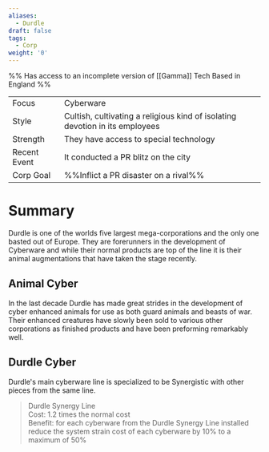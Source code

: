 ```yaml
---
aliases:
  - Durdle
draft: false
tags:
  - Corp
weight: '0'
---
```

%%
Has access to an incomplete version of [[Gamma]] Tech
Based in England
%%

|                                          |                                                                              |
| ---------------------------------------- | ---------------------------------------------------------------------------- |
| <span class="leftTH">Focus</span>        | Cyberware                                                                    |
| <span class="leftTH">Style</span>        | Cultish, cultivating a religious kind of isolating devotion in its employees |
| <span class="leftTH">Strength</span>     | They have access to special technology                                       |
| <span class="leftTH">Recent Event</span> | It conducted a PR blitz on the city                                          |
| <span class="leftTH">Corp Goal</span>    | %%Inflict a PR disaster on a rival%%                                         |

# Summary

Durdle is one of the worlds five largest mega-corporations and the only one basted out of Europe. They are forerunners in the development of Cyberware and while their normal products are top of the line it is their animal augmentations that have taken the stage recently.

## Animal Cyber
In the last decade Durdle has made great strides in the development of cyber enhanced animals for use as both guard animals and beasts of war. Their enhanced creatures have slowly been sold to various other corporations as finished products and have been preforming remarkably well.
## Durdle Cyber
Durdle's main cyberware line is specialized to be Synergistic with other pieces from the same line.

> Durdle Synergy Line <br>
> Cost: 1.2 times the normal cost<br>
> Benefit: for each cyberware from the Durdle Synergy Line installed reduce the system strain cost of each cyberware by 10% to a maximum of 50%



